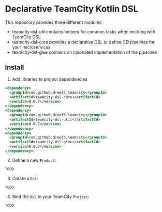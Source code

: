 Declarative TeamCity Kotlin DSL
== 

This repository provides three different modules:

* teamcity-dsl-util contains helpers for common tasks when working with TeamCity DSL
* teamcity-dsl-core provides a declarative DSL to define CD pipelines for your microservices
* teamcity-dsl-glue contains an opionated implementation of the pipelines

Install
-------

1. Add libraries to project dependencies

```xml
<dependency>
  <groupId>com.github.dreef3.teamcity</groupId>
  <artifactId>teamcity-dsl-core</artifactId>
  <version>0.0.7</version>
</dependency>
<dependency>
  <groupId>com.github.dreef3.teamcity</groupId>
  <artifactId>teamcity-dsl-util</artifactId>
  <version>0.0.7</version>
</dependency>
<dependency>
  <groupId>com.github.dreef3.teamcity</groupId>
  <artifactId>teamcity-dsl-glue</artifactId>
  <version>0.0.7</version>
</dependency>
```
 2. Define a new `Product`:
 
 ```kotlin
TODO
```

3. Create a `Dsl`:

```kotlin
TODO
```

4. Bind the `Dsl` to your TeamCity `Project`:

```kotlin
TODO
``` 
